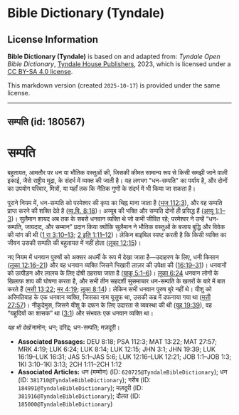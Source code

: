 # Bible Dictionary (Tyndale)

## License Information

**Bible Dictionary (Tyndale)** is based on and adapted from: _Tyndale Open Bible Dictionary_, [Tyndale House Publishers](https://tyndaleopenresources.com/), 2023, which is licensed under a [CC BY-SA 4.0 license](https://creativecommons.org/licenses/by-sa/4.0/legalcode.en).

This markdown version (created `2025-10-17`) is provided under the same license.



--------------------------------

## सम्पति (id: 180567)

सम्पति
======

बहुतायत, आमतौर पर धन या भौतिक वस्तुओं की, जिसकी कीमत सामान्य रूप से किसी समझी जाने वाली इकाई, जैसे राष्ट्रीय मुद्रा, के संदर्भ में व्यक्त की जाती है। यह लगभग "धन\-सम्पति" का पर्याय है, और दोनों का उपयोग परिवार, मित्रों, या यहाँ तक कि नैतिक गुणों के संदर्भ में भी किया जा सकता है।

पुराने नियम में, धन\-सम्पति को परमेश्वर की कृपा का चिह्न माना जाता है ([भज 112:3](https://ref.ly/Ps112:3)), और वह सम्पति प्राप्त करने की शक्ति देते है ([व्य.वि. 8:18](https://ref.ly/Deut8:18))। अय्यूब की भक्ति और सम्पति दोनों ही प्रसिद्ध हैं ([अय्यू 1:1–3](https://ref.ly/Job1:1-Job1:3))। सुलैमान शायद अब तक के सबसे धनवान व्यक्ति थे जो कभी जीवित रहे; परमेश्वर ने उन्हें “धन\-सम्पति, जायदाद, और सम्मान” प्रदान किया क्योंकि सुलैमान ने भौतिक वस्तुओं के बजाय बुद्धि और विवेक की मांग की थी ([1 रा 3:10–13](https://ref.ly/1Kgs3:10-1Kgs3:13); [2 इति 1:11–12](https://ref.ly/2Chr1:11-2Chr1:12))। लेकिन बाइबिल स्पष्ट करती है कि किसी व्यक्ति का जीवन उसकी सम्पति की बहुतायत में नहीं होता ([लूका 12:15](https://ref.ly/Luke12:15))।

नए नियम में धनवान पुरुषों को अक्सर अधर्मी के रूप में देखा जाता है—उदाहरण के लिए, धनी किसान ([लूका 12:16–21](https://ref.ly/Luke12:16-Luke12:21)) और वह धनवान व्यक्ति जिसने भिखारी लाज़र की उपेक्षा की ([16:19–31](https://ref.ly/Luke16:19-Luke16:31))। धनवानों को उत्पीड़न और लालच के लिए दोषी ठहराया जाता है ([याकू 5:1–6](https://ref.ly/Jas5:1-Jas5:6))। [लूका 6:24](https://ref.ly/Luke6:24) धनवान लोगों के खिलाफ शाप की घोषणा करता है, और सभी तीन सहदर्शी सुसमाचार धन\-सम्पति के खतरों के बारे में बात करते हैं ([मत्ती 13:22](https://ref.ly/Matt13:22); [मर 4:19](https://ref.ly/Mark4:19); [लूका 8:14](https://ref.ly/Luke8:14))। लेकिन सभी धनवान पुरुष बुरे नहीं थे। यीशु को अरिमतियाह के एक धनवान व्यक्ति, जिसका नाम यूसुफ था, उसकी कब्र में दफनाया गया था ([मत्ती 27:57](https://ref.ly/Matt27:57))। नीकुदेमुस, जिसने यीशु के दफन के लिए उदारता से व्यवस्था की थी ([यूह 19:39](https://ref.ly/John19:39)), वह “यहूदियों का शासक” था ([3:1](https://ref.ly/John3:1)) और संभवतः एक धनवान व्यक्ति था।

*यह भी देखें* मामोन; धन; दरिद्र; धन\-सम्पति; मज़दूरी।

* **Associated Passages:** DEU 8:18; PSA 112:3; MAT 13:22; MAT 27:57; MRK 4:19; LUK 6:24; LUK 8:14; LUK 12:15; JHN 3:1; JHN 19:39; LUK 16:19–LUK 16:31; JAS 5:1–JAS 5:6; LUK 12:16–LUK 12:21; JOB 1:1–JOB 1:3; 1KI 3:10–1KI 3:13; 2CH 1:11–2CH 1:12
* **Associated Articles:** धन (मम्मोन) (ID: `620725@TyndaleBibleDictionary`); धन (ID: `381710@TyndaleBibleDictionary`); गरीब (ID: `184991@TyndaleBibleDictionary`); मज़दूरी (ID: `381916@TyndaleBibleDictionary`); दौलत (ID: `185000@TyndaleBibleDictionary`)

